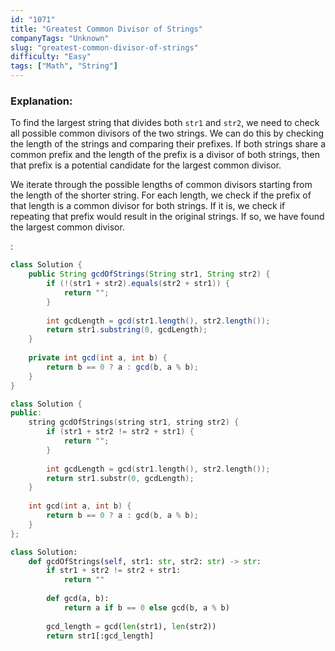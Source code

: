 ```yaml
---
id: "1071"
title: "Greatest Common Divisor of Strings"
companyTags: "Unknown"
slug: "greatest-common-divisor-of-strings"
difficulty: "Easy"
tags: ["Math", "String"]
---
```


### Explanation:
To find the largest string that divides both `str1` and `str2`, we need to check all possible common divisors of the two strings. We can do this by checking the length of the strings and comparing their prefixes. If both strings share a common prefix and the length of the prefix is a divisor of both strings, then that prefix is a potential candidate for the largest common divisor.

We iterate through the possible lengths of common divisors starting from the length of the shorter string. For each length, we check if the prefix of that length is a common divisor for both strings. If it is, we check if repeating that prefix would result in the original strings. If so, we have found the largest common divisor.

:

```java
class Solution {
    public String gcdOfStrings(String str1, String str2) {
        if (!(str1 + str2).equals(str2 + str1)) {
            return "";
        }
        
        int gcdLength = gcd(str1.length(), str2.length());
        return str1.substring(0, gcdLength);
    }
    
    private int gcd(int a, int b) {
        return b == 0 ? a : gcd(b, a % b);
    }
}
```

```cpp
class Solution {
public:
    string gcdOfStrings(string str1, string str2) {
        if (str1 + str2 != str2 + str1) {
            return "";
        }
        
        int gcdLength = gcd(str1.length(), str2.length());
        return str1.substr(0, gcdLength);
    }
    
    int gcd(int a, int b) {
        return b == 0 ? a : gcd(b, a % b);
    }
};
```

```python
class Solution:
    def gcdOfStrings(self, str1: str, str2: str) -> str:
        if str1 + str2 != str2 + str1:
            return ""
        
        def gcd(a, b):
            return a if b == 0 else gcd(b, a % b)
        
        gcd_length = gcd(len(str1), len(str2))
        return str1[:gcd_length]
```